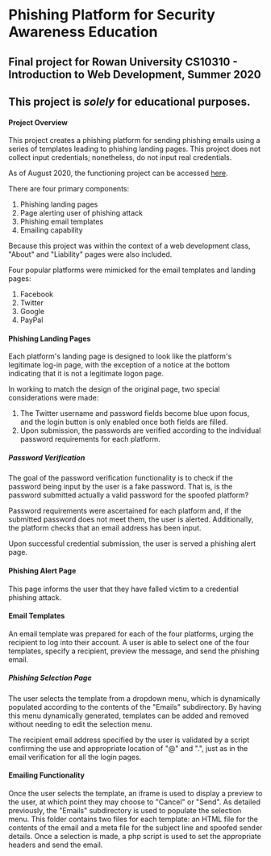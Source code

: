 # Phishing Platform for Security Awareness Education
## Final project for Rowan University CS10310 - Introduction to Web Development, Summer 2020

## This project is *solely* for educational purposes.

#### Project Overview
This project creates a phishing platform for sending phishing emails using a series of templates leading to phishing landing pages.
This project does not collect input credentials; nonetheless, do not input real credentials.

As of August 2020, the functioning project can be accessed [here](http://elvis.rowan.edu/~prutchis2/phishing_final/). 

There are four primary components:
1. Phishing landing pages
2. Page alerting user of phishing attack
3. Phishing email templates
4. Emailing capability

Because this project was within the context of a web development class, "About" and "Liability" pages were also included.

Four popular platforms were mimicked for the email templates and landing pages:
1. Facebook
2. Twitter
3. Google
4. PayPal

#### Phishing Landing Pages
Each platform's landing page is designed to look like the platform's legitimate log-in page, with the exception of a notice at the bottom indicating that it is not a legitimate logon page. 

In working to match the design of the original page, two special considerations were made:
1. The Twitter username and password fields become blue upon focus, and the login button is only enabled once both fields are filled.
2. Upon submission, the passwords are verified according to the individual password requirements for each platform.

##### Password Verification
The goal of the password verification functionality is to check if the password being input by the user is a fake password. That is, is the password submitted actually a valid password for the spoofed platform?

Password requirements were ascertained for each platform and, if the submitted password does not meet them, the user is alerted. Additionally, the platform checks that an email address has been input.

Upon successful credential submission, the user is served a phishing alert page.

#### Phishing Alert Page
This page informs the user that they have falled victim to a credential phishing attack.

#### Email Templates
An email template was prepared for each of the four platforms, urging the recipient to log into their account.
A user is able to select one of the four templates, specify a recipient, preview the message, and send the phishing email.

##### Phishing Selection Page
The user selects the template from a dropdown menu, which is dynamically populated according to the contents of the "Emails" subdirectory. By having this menu dynamically generated, templates can be added and removed without needing to edit the selection menu.

The recipient email address specified by the user is validated by a script confirming the use and appropriate location of "@" and ".", just as in the email verification for all the login pages.

#### Emailing Functionality
Once the user selects the template, an iframe is used to display a preview to the user, at which point they may choose to "Cancel" or "Send".
As detailed previously, the "Emails" subdirectory is used to populate the selection menu. This folder contains two files for each template: an HTML file for the contents of the email and a meta file for the subject line and spoofed sender details. Once a selection is made, a php script is used to set the appropriate headers and send the email.



